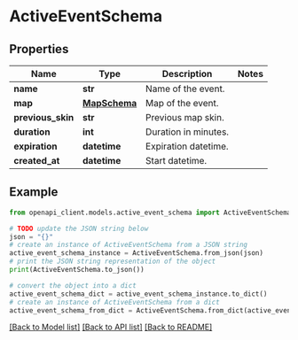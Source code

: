 # ActiveEventSchema


## Properties

Name | Type | Description | Notes
------------ | ------------- | ------------- | -------------
**name** | **str** | Name of the event. | 
**map** | [**MapSchema**](MapSchema.md) | Map of the event. | 
**previous_skin** | **str** | Previous map skin. | 
**duration** | **int** | Duration in minutes. | 
**expiration** | **datetime** | Expiration datetime. | 
**created_at** | **datetime** | Start datetime. | 

## Example

```python
from openapi_client.models.active_event_schema import ActiveEventSchema

# TODO update the JSON string below
json = "{}"
# create an instance of ActiveEventSchema from a JSON string
active_event_schema_instance = ActiveEventSchema.from_json(json)
# print the JSON string representation of the object
print(ActiveEventSchema.to_json())

# convert the object into a dict
active_event_schema_dict = active_event_schema_instance.to_dict()
# create an instance of ActiveEventSchema from a dict
active_event_schema_from_dict = ActiveEventSchema.from_dict(active_event_schema_dict)
```
[[Back to Model list]](../README.md#documentation-for-models) [[Back to API list]](../README.md#documentation-for-api-endpoints) [[Back to README]](../README.md)


